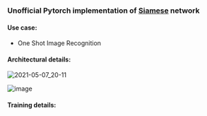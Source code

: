 

### Unofficial Pytorch implementation of [Siamese](https://www.cs.cmu.edu/~rsalakhu/papers/oneshot1.pdf) network


#### Use case:
* One Shot Image Recognition


#### Architectural details:
![2021-05-07_20-11](https://user-images.githubusercontent.com/46635452/117466482-64f66780-af70-11eb-8087-5975e2352af4.png)

![image](https://user-images.githubusercontent.com/46635452/117466520-6e7fcf80-af70-11eb-89e9-e205067faa0b.png)




#### Training details: